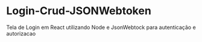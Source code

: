 # Login-Crud-JSONWebtoken
Tela de Login em React utilizando Node e JsonWebtock  para autenticação e autorizacao
